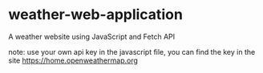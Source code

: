# weather-web-application
A weather website using JavaScript  and Fetch API

note: use your own api key in the javascript file, you can find the key in the site https://home.openweathermap.org
